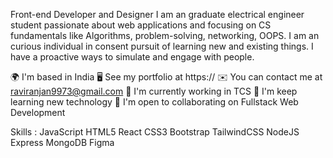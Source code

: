 Front-end Developer and Designer
I am an graduate electrical engineer student passionate about web applications and focusing on CS fundamentals like Algorithms, problem-solving, networking, OOPS. I am an curious individual in consent pursuit of learning new and existing things. I have a proactive ways to simulate and engage with people.

🌍  I'm based in India
🖥️  See my portfolio at https://
✉️  You can contact me at raviranjan9973@gmail.com
🚀  I'm currently working in TCS
🧠  I'm keep learning new technology
🤝  I'm open to collaborating on Fullstack Web Development

Skills :
JavaScript 
HTML5 
React 
CSS3 
Bootstrap 
TailwindCSS 
NodeJS 
Express 
MongoDB 
Figma

    
